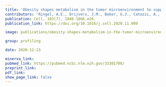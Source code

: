 ```yaml
---
title: 'Obesity shapes metabolism in the tumor microenvironment to suppress anti-tumor immunity.'
contributors: 'Ringel, A.E., Drijvers, J.M., Baker, G.J., Catozzi, A., García-Cañaveras, J.C., Gassaway, B.M., Miller, B.C., ... Haigis, M.C. (2020).'
publication: Cell, 183(7), 1848-1866.e26.
publication_link: https://doi.org/10.1016/j.cell.2020.11.009

image: publications/obesity-shapes-metabolism-in-the-tumor-microenvironment-to-suppress-anti-tumor-immunity.PNG

group: profiling

date: 2020-12-23

minerva_link:
pubmed_link: https://pubmed.ncbi.nlm.nih.gov/33301708/
preprint_link:
pdf_link:
show_page_link: false
---
```

